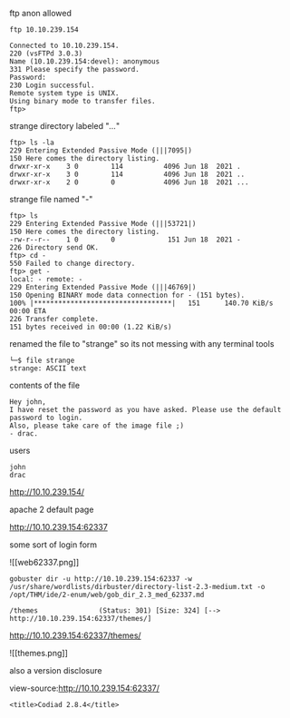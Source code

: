
ftp anon allowed

```
ftp 10.10.239.154 
```

```                 
Connected to 10.10.239.154.
220 (vsFTPd 3.0.3)
Name (10.10.239.154:devel): anonymous
331 Please specify the password.
Password: 
230 Login successful.
Remote system type is UNIX.
Using binary mode to transfer files.
ftp>
```

strange directory labeled "*...*"
```
ftp> ls -la
229 Entering Extended Passive Mode (|||7095|)
150 Here comes the directory listing.
drwxr-xr-x    3 0        114          4096 Jun 18  2021 .
drwxr-xr-x    3 0        114          4096 Jun 18  2021 ..
drwxr-xr-x    2 0        0            4096 Jun 18  2021 ...
```

strange file named "*-*"

```
ftp> ls
229 Entering Extended Passive Mode (|||53721|)
150 Here comes the directory listing.
-rw-r--r--    1 0        0             151 Jun 18  2021 -
226 Directory send OK.
ftp> cd -
550 Failed to change directory.
ftp> get -
local: - remote: -
229 Entering Extended Passive Mode (|||46769|)
150 Opening BINARY mode data connection for - (151 bytes).
100% |**********************************|   151      140.70 KiB/s    00:00 ETA
226 Transfer complete.
151 bytes received in 00:00 (1.22 KiB/s)

```

renamed the file to "strange" so its not messing with any terminal tools

```
└─$ file strange                       
strange: ASCII text
```

contents of the file

```
Hey john,
I have reset the password as you have asked. Please use the default password to login. 
Also, please take care of the image file ;)
- drac.
```

users

```
john
drac
```



http://10.10.239.154/

apache 2 default page


http://10.10.239.154:62337

some sort of login form


![[web62337.png]]

```
gobuster dir -u http://10.10.239.154:62337 -w /usr/share/wordlists/dirbuster/directory-list-2.3-medium.txt -o /opt/THM/ide/2-enum/web/gob_dir_2.3_med_62337.md
```


```
/themes               (Status: 301) [Size: 324] [--> http://10.10.239.154:62337/themes/]
```


http://10.10.239.154:62337/themes/

![[themes.png]]

also a version disclosure

view-source:http://10.10.239.154:62337/


```
<title>Codiad 2.8.4</title>
```
